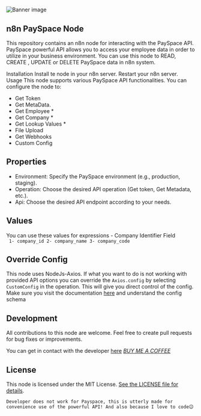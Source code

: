 #

![Banner image](https://user-images.githubusercontent.com/10284570/173569848-c624317f-42b1-45a6-ab09-f0ea3c247648.png)

## n8n PaySpace Node

This repository contains an n8n node for interacting with the PaySpace API. PaySpace powerful API allows you to access your employee data in order to utilize in your business environment. You can use this node to READ, CREATE , UPDATE or DELETE  PaySpace data in n8n system.

Installation
Install te node in your n8n server.
Restart your n8n server.
Usage
This node supports various PaySpace API functionalities. You can configure the node to:

- Get Token
- Get MetaData.
- Get Employee *
- Get Company *
- Get Lookup Values *
- File Upload
- Get Webhooks
- Custom Config

## Properties

- Environment: Specify the PaySpace environment (e.g., production, staging).
- Operation: Choose the desired API operation (Get token, Get Metadata, etc.).
- Api: Choose the desired API endpoint according to your needs.

## Values
You can use these values for expressions 
	- Company Identifier Field	
	```	1- company_id
		2- company_name
		3- company_code```

	

## Override Config

This node uses NodeJs-Axios. If what you want to do is not working with provided API options you can override the ```Axios.config``` by selecting ```CustomConfig``` in the operation. This will give you direct control of the config. Make sure you visit the documentation [here](https://developer.payspace.com/) and understand the config schema

## Development

All contributions to this node are welcome. Feel free to create pull requests for bug fixes or improvements.

You can get in contact with the developer [here](https://github.com/onlypfachi/)
[*BUY ME A COFFEE*](https://github.com)

## License

This node is licensed under the MIT License. [See the LICENSE file for details](https://github.com/n8n-io/n8n-nodes-starter/blob/master/LICENSE.md).

<code>Developer does not work for Payspace, this is utterly made for convenience use of the powerful API! And also because I love to code😉 <code>
